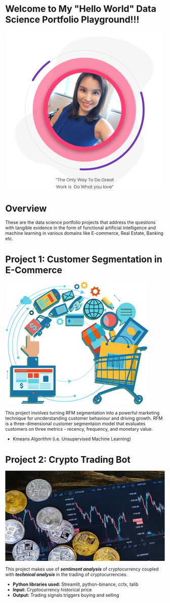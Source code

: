 # Welcome to My "Hello World" Data Science Portfolio Playground!!! 

![image](Page_Pic_Github.png) 

# Overview
These are the data science portfolio projects that address the questions with tangible evidence in the form of functional artificial intelligence and machine learning in various domains like E-commerce, Real Estate, Banking etc.

# Project 1: Customer Segmentation in E-Commerce
![image](marketbasketanalysis.png) 

This project involves turning RFM segmentation into a powerful marketing technique for uncderstanding customer behaviour and driving growth. RFM is a three-dimensional customer segmentaion model that evaluates customers on three metrics - recency, frequency, and monetary value.  
* Kmeans Algorithm (i.e. Unsupervised Machine Learning) 

# Project 2: Crypto Trading Bot

![image](cypto.jpg) 

This project makes use of ***sentiment analysis*** of cryptocurrency coupled with ***technical analysis*** in the trading of cryptocurrencies.
* **Python libraries used:** Streamlit, python-binance, cctx, talib
* **Input:** Cryptocurrency historical price
* **Output:** Trading signals triggers buying and selling


